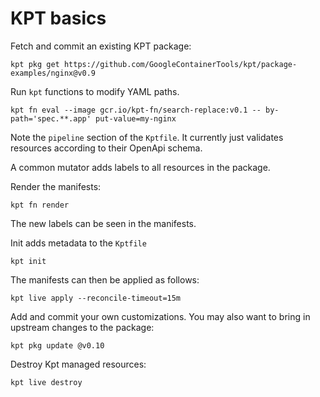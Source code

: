 # KPT basics

Fetch and commit an existing KPT package:

```
kpt pkg get https://github.com/GoogleContainerTools/kpt/package-examples/nginx@v0.9
```

Run `kpt` functions to modify YAML paths.

```
kpt fn eval --image gcr.io/kpt-fn/search-replace:v0.1 -- by-path='spec.**.app' put-value=my-nginx
```

Note the `pipeline` section of the `Kptfile`. It currently just validates resources according to their OpenApi schema.

A common mutator adds labels to all resources in the package.

Render the manifests:

```
kpt fn render
```

The new labels can be seen in the manifests.

Init adds metadata to the `Kptfile`

```
kpt init
```

The manifests can then be applied as follows:

```
kpt live apply --reconcile-timeout=15m
```

Add and commit your own customizations. You may also want to bring in upstream changes to the package:

```
kpt pkg update @v0.10
```

Destroy Kpt managed resources:

```
kpt live destroy
```

